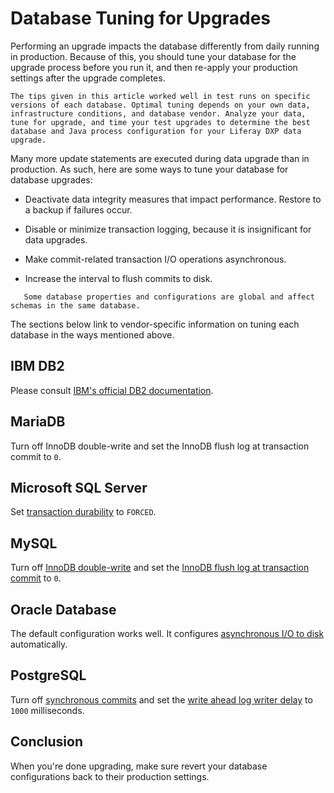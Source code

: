 # Database Tuning for Upgrades

Performing an upgrade impacts the database differently from daily running in production. Because of this, you should tune your database for the upgrade process before you run it, and then re-apply your production settings after the upgrade completes.

```note::
The tips given in this article worked well in test runs on specific versions of each database. Optimal tuning depends on your own data, infrastructure conditions, and database vendor. Analyze your data, tune for upgrade, and time your test upgrades to determine the best database and Java process configuration for your Liferay DXP data upgrade.
```

Many more update statements are executed during data upgrade than in production. As such, here are some ways to tune your database for database upgrades:

* Deactivate data integrity measures that impact performance. Restore to a backup if failures occur.

* Disable or minimize transaction logging, because it is insignificant for data upgrades.

* Make commit-related transaction I/O operations asynchronous.

* Increase the interval to flush commits to disk.

```warning::
   Some database properties and configurations are global and affect schemas in the same database.
```

The sections below link to vendor-specific information on tuning each database in the ways mentioned above.

## IBM DB2

Please consult [IBM's official DB2 documentation](https://www.ibm.com/support/pages/db2-database-product-documentation-4).

## MariaDB

Turn off InnoDB double-write and set the InnoDB flush log at transaction commit to `0`.

## Microsoft SQL Server

Set [transaction durability](https://docs.microsoft.com/en-us/sql/relational-databases/logs/control-transaction-durability) to `FORCED`.

## MySQL

Turn off [InnoDB double-write](https://dev.mysql.com/doc/refman/5.7/en/innodb-parameters.html#sysvar_innodb_doublewrite) and set the [InnoDB flush log at transaction commit](https://dev.mysql.com/doc/refman/5.7/en/innodb-parameters.html#sysvar_innodb_flush_log_at_trx_commit) to `0`.

## Oracle Database

The default configuration works well. It configures [asynchronous I/O to disk](https://docs.oracle.com/database/121/REFRN/GUID-FD8D1BD2-0F85-4844-ABE7-57B4F77D1608.htm#REFRN10048) automatically.

## PostgreSQL

Turn off [synchronous commits](https://www.postgresql.org/docs/10/wal-async-commit.html) and set the [write ahead log writer delay](https://www.postgresql.org/docs/10/wal-async-commit.html) to `1000` milliseconds.

## Conclusion

When you're done upgrading, make sure revert your database configurations back to their production settings.
